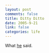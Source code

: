 ```yaml
--- 
layout: post
comments: false
title: Ditty Ditto
date: 2005-9-21
link: false
categories: life
---
```

What <a href="http://daringfireball.net/2005/09/ditty" title="Daring Fireball">he</a> said.
